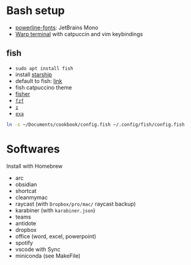 # Bash setup

- [powerline-fonts](https://github.com/powerline/fonts): JetBrains Mono
- [Warp terminal](https://app.warp.dev/get_warp) with catpuccin and vim keybindings

## fish

- `sudo apt install fish`
- install [starship](https://github.com/starship/starship)
- default to fish: [link](https://fishshell.com/docs/current/tutorial.html#switching-to-fish)
- fish catpuccino theme
- [fisher](https://github.com/jorgebucaran/fisher)
- [`fzf`](https://github.com/jethrokuan/fzf)
- [`z`](https://github.com/jethrokuan/z)
- [`exa`](https://github.com/ogham/exa)

```bash
ln -s ~/Documents/cookbook/config.fish ~/.config/fish/config.fish
```

# Softwares

Install with Homebrew

- arc
- obsidian
- shortcat
- cleanmymac
- raycast (with `Dropbox/pro/mac/` raycast backup)
- karabiner (with `karabiner.json`)
- teams
- antidote
- dropbox
- office (word, excel, powerpoint)
- spotify
- vscode with Sync
- miniconda (see MakeFile)
